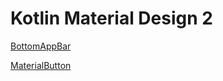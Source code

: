 # Kotlin Material Design 2

[BottomAppBar](https://developer.android.com/reference/com/google/android/material/bottomappbar/BottomAppBar)

[MaterialButton](https://developer.android.com/reference/com/google/android/material/button/MaterialButton)